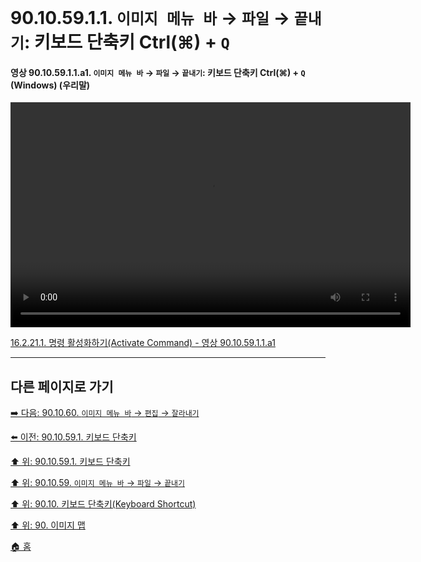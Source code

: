 # 90.10.59.1.1. `이미지 메뉴 바` → `파일` → `끝내기`: 키보드 단축키 Ctrl(⌘) + `Q`

<a id="90-10-59-01-01-a1"></a>

#### 영상 90.10.59.1.1.a1. `이미지 메뉴 바` → `파일` → `끝내기`: 키보드 단축키 Ctrl(⌘) + `Q` (Windows) (우리말)
<video controls="controls" width="640" height="360" src="https://github.com/user-attachments/assets/cb238c8a-efe5-497e-b5ac-27140c8cfaf5"></video>

[16.2.21.1. 명령 활성화하기(Activate Command) - 영상 90.10.59.1.1.a1](./16-02-21-01-activate_command.md#90-10-59-01-01-a1)

***

## 다른 페이지로 가기

[➡️ 다음: 90.10.60. `이미지 메뉴 바` → `편집` → `잘라내기`](./90-10-60-00-menu_edit_cut.md)

[⬅️ 이전: 90.10.59.1. 키보드 단축키](./90-10-59-01-00-keyboard_shortcut.md)

[⬆️ 위: 90.10.59.1. 키보드 단축키](./90-10-59-01-00-keyboard_shortcut.md)

[⬆️ 위: 90.10.59. `이미지 메뉴 바` → `파일` → `끝내기`](./90-10-59-00-menu_file_quit.md)

[⬆️ 위: 90.10. 키보드 단축키(Keyboard Shortcut)](./90-10-00-keyboard_shortcut.md)

[⬆️ 위: 90. 이미지 맵](./90-00-image-map.md)

[🏠 홈](./00-home.md)